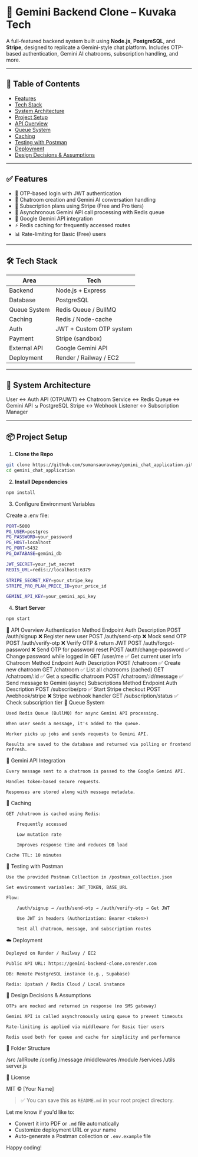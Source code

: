 # 🚀 Gemini Backend Clone – Kuvaka Tech

A full-featured backend system built using **Node.js**, **PostgreSQL**, and **Stripe**, designed to replicate a Gemini-style chat platform. Includes OTP-based authentication, Gemini AI chatrooms, subscription handling, and more.

---

## 📌 Table of Contents

- [Features](#features)
- [Tech Stack](#tech-stack)
- [System Architecture](#system-architecture)
- [Project Setup](#project-setup)
- [API Overview](#api-overview)
- [Queue System](#queue-system)
- [Caching](#caching)
- [Testing with Postman](#testing-with-postman)
- [Deployment](#deployment)
- [Design Decisions & Assumptions](#design-decisions--assumptions)

---

## ✅ Features

- 🔐 OTP-based login with JWT authentication
- 💬 Chatroom creation and Gemini AI conversation handling
- 🧾 Subscription plans using Stripe (Free and Pro tiers)
- 🔄 Asynchronous Gemini API call processing with Redis queue
- 🧠 Google Gemini API integration
- ⚡ Redis caching for frequently accessed routes
- 📊 Rate-limiting for Basic (Free) users

---

## 🛠 Tech Stack

| Area         | Tech                    |
| ------------ | ----------------------- |
| Backend      | Node.js + Express       |
| Database     | PostgreSQL              |
| Queue System | Redis Queue / BullMQ    |
| Caching      | Redis / Node-cache      |
| Auth         | JWT + Custom OTP system |
| Payment      | Stripe (sandbox)        |
| External API | Google Gemini API       |
| Deployment   | Render / Railway / EC2  |

---

## 🧱 System Architecture

User ↔️ Auth API (OTP/JWT) ↔️ Chatroom Service ↔️ Redis Queue ↔️ Gemini API
↘️ PostgreSQL
Stripe ↔️ Webhook Listener ↔️ Subscription Manager

---

## 📦 Project Setup

1. **Clone the Repo**

````bash
git clone https://github.com/sumansauravmay/gemini_chat_application.git
cd gemini_chat_application
````

2. **Install Dependencies**

```bash
npm install
````
3. Configure Environment Variables

 Create a .env file:

```bash
PORT=5000
PG_USER=postgres
PG_PASSWORD=your_password
PG_HOST=localhost
PG_PORT=5432
PG_DATABASE=gemini_db

JWT_SECRET=your_jwt_secret
REDIS_URL=redis://localhost:6379

STRIPE_SECRET_KEY=your_stripe_key
STRIPE_PRO_PLAN_PRICE_ID=your_price_id

GEMINI_API_KEY=your_gemini_api_key
````



4. **Start Server**

```bash
npm start
````



📡 API Overview
Authentication
Method	Endpoint	Auth	Description
POST	/auth/signup	❌	Register new user
POST	/auth/send-otp	❌	Mock send OTP
POST	/auth/verify-otp	❌	Verify OTP & return JWT
POST	/auth/forgot-password	❌	Send OTP for password reset
POST	/auth/change-password	✅	Change password while logged in
GET	/user/me	✅	Get current user info
Chatroom
Method	Endpoint	Auth	Description
POST	/chatroom	✅	Create new chatroom
GET	/chatroom	✅	List all chatrooms (cached)
GET	/chatroom/:id	✅	Get a specific chatroom
POST	/chatroom/:id/message	✅	Send message to Gemini (async)
Subscriptions
Method	Endpoint	Auth	Description
POST	/subscribe/pro	✅	Start Stripe checkout
POST	/webhook/stripe	❌	Stripe webhook handler
GET	/subscription/status	✅	Check subscription tier
🧵 Queue System

    Used Redis Queue (BullMQ) for async Gemini API processing.

    When user sends a message, it's added to the queue.

    Worker picks up jobs and sends requests to Gemini API.

    Results are saved to the database and returned via polling or frontend refresh.

🧠 Gemini API Integration

    Every message sent to a chatroom is passed to the Google Gemini API.

    Handles token-based secure requests.

    Responses are stored along with message metadata.

🧊 Caching

    GET /chatroom is cached using Redis:

        Frequently accessed

        Low mutation rate

        Improves response time and reduces DB load

    Cache TTL: 10 minutes

🧪 Testing with Postman

    Use the provided Postman Collection in /postman_collection.json

    Set environment variables: JWT_TOKEN, BASE_URL

    Flow:

        /auth/signup → /auth/send-otp → /auth/verify-otp → Get JWT

        Use JWT in headers (Authorization: Bearer <token>)

        Test all chatroom, message, and subscription routes

☁️ Deployment

    Deployed on Render / Railway / EC2

    Public API URL: https://gemini-backend-clone.onrender.com

    DB: Remote PostgreSQL instance (e.g., Supabase)

    Redis: Upstash / Redis Cloud / Local instance

🧠 Design Decisions & Assumptions

    OTPs are mocked and returned in response (no SMS gateway)

    Gemini API is called asynchronously using queue to prevent timeouts

    Rate-limiting is applied via middleware for Basic tier users

    Redis used both for queue and cache for simplicity and performance

📂 Folder Structure

/src
  /allRoute
  /config
  /message
  /middlewares
  /module
  /services
  /utils
  server.js

🧾 License

MIT © [Your Name]


> ✅ You can save this as `README.md` in your root project directory.

Let me know if you'd like to:
- Convert it into PDF or `.md` file automatically
- Customize deployment URL or your name
- Auto-generate a Postman collection or `.env.example` file

Happy coding!





````
